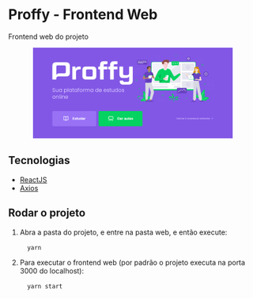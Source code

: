 <h1>Proffy - Frontend Web</h1>
<p>Frontend web do projeto</p>
<p align="center">
  <img src="https://github.com/GaibVargas/Proffy-NLW2/blob/master/images/background-web.png?raw=true" width="80%" />
</p>

<h2>Tecnologias</h2>
<ul>
  <li><a href="https://reactjs.org/">ReactJS</a></li>
  <li><a href="https://github.com/axios/axios">Axios</a></li>
</ul>

<h2>Rodar o projeto</h2>
<ol>
  <li>Abra a pasta do projeto, e entre na pasta web, e então execute:
  
  ```console
    yarn
  ```
  
  </li>
  <li>Para executar o frontend web (por padrão o projeto executa na porta 3000 do localhost):
  
  ```console
    yarn start
  ```
  
  </li>
</ol>
